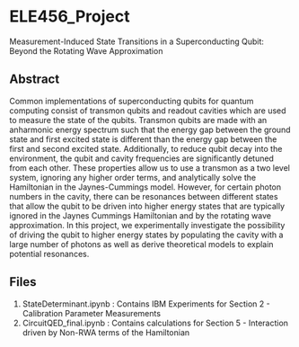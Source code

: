 # ELE456_Project
Measurement-Induced State Transitions in a Superconducting Qubit: Beyond the Rotating Wave Approximation

## Abstract
Common implementations of superconducting qubits for quantum computing consist of transmon qubits and readout cavities which are used to measure the state of the qubits. Transmon qubits are made with an anharmonic energy spectrum such that the energy gap between the ground state and first excited state is different than the energy gap between the first and second excited state. Additionally, to reduce qubit decay into the environment, the qubit and cavity frequencies are significantly detuned from each other. These properties allow us to use a transmon as a two level system, ignoring any higher order terms, and analytically solve the Hamiltonian in the Jaynes-Cummings model. However, for certain photon numbers in the cavity, there can be resonances between different states that allow the qubit to be driven into higher energy states that are typically ignored in the Jaynes Cummings Hamiltonian and by the rotating wave approximation. In this project, we experimentally investigate the possibility of driving the qubit to higher energy states by populating the cavity with a large number of photons as well as derive theoretical models to explain potential resonances. 

## Files
1. StateDeterminant.ipynb : Contains IBM Experiments for Section 2 - Calibration Parameter Measurements
2. CircuitQED_final.ipynb : Contains calculations for Section 5 - Interaction driven by Non-RWA terms of the Hamiltonian
